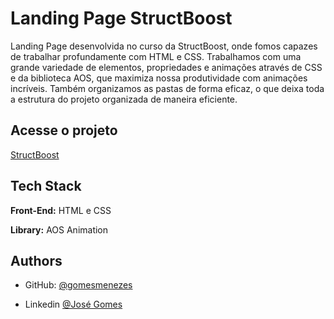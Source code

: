 
# Landing Page StructBoost

Landing Page desenvolvida no curso da StructBoost, onde fomos capazes de trabalhar profundamente com HTML e CSS. Trabalhamos com uma grande variedade de elementos, propriedades e animações através de CSS e da biblioteca AOS, que maximiza nossa produtividade com animações incríveis. Também organizamos as pastas de forma eficaz, o que deixa toda a estrutura do projeto organizada de maneira eficiente.


## Acesse o projeto

[StructBoost](https://gomesmenezes.github.io/lp-structboost/)


## Tech Stack

**Front-End:** HTML e CSS

**Library:** AOS Animation


## Authors

- GitHub: [@gomesmenezes](https://www.github.com/gomesmenezes)

- Linkedin [@José Gomes](https://www.linkedin.com/in/jos%C3%A9-gomes-de-menezes-7770aa270/)